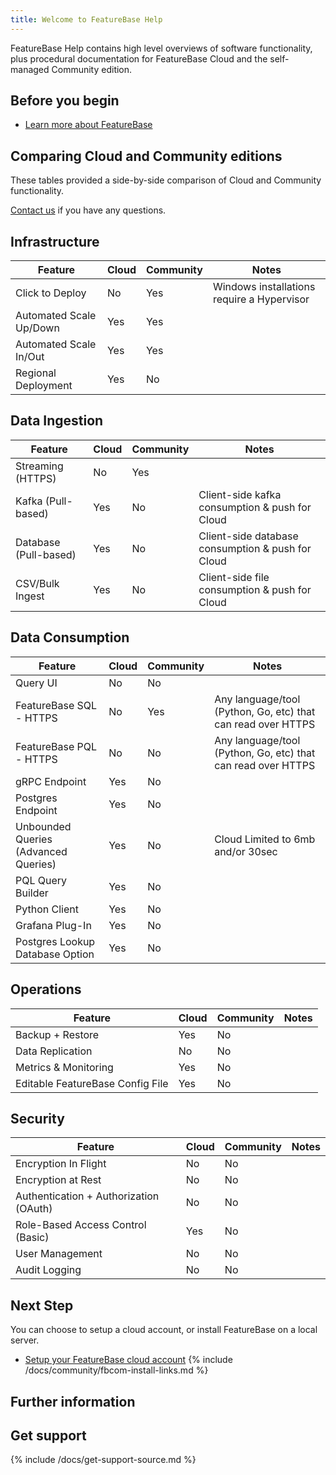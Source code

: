 ```yaml
---
title: Welcome to FeatureBase Help
---
```


FeatureBase Help contains high level overviews of software functionality, plus procedural documentation for FeatureBase Cloud and the self-managed Community edition.

## Before you begin

* [Learn more about FeatureBase](https://www.featurebase.com/)

## Comparing Cloud and Community editions

These tables provided a side-by-side comparison of Cloud and Community functionality.

[Contact us](#get-support) if you have any questions.

## Infrastructure

| Feature | Cloud  | Community  | Notes  |
| ------ | ----- | ----------- | ----------- |
| Click to Deploy |  No | Yes | Windows installations require a Hypervisor  |
| Automated Scale Up/Down|  Yes | Yes |   |
| Automated Scale In/Out |  Yes | Yes |   |
| Regional Deployment |  Yes | No |   |

## Data Ingestion

| Feature | Cloud  | Community  | Notes  |
| ------ | ----- | ----------- | ----------- |
| Streaming (HTTPS)  |  No | Yes |   |
| Kafka (Pull-based) |  Yes | No | Client-side kafka consumption & push for Cloud |
| Database (Pull-based) |  Yes | No |  Client-side database consumption & push for Cloud |
| CSV/Bulk Ingest  |  Yes | No |  Client-side file consumption & push for Cloud |

## Data Consumption

| Feature | Cloud  | Community  | Notes  |
| ------ | ----- | ----------- | ----------- |
| Query UI  |  No | No |   |
| FeatureBase SQL - HTTPS |  No | Yes | Any language/tool (Python, Go, etc) that can read over HTTPS  |
| FeatureBase PQL - HTTPS |  No | No | Any language/tool (Python, Go, etc) that can read over HTTPS  |
| gRPC Endpoint |  Yes | No |   |
| Postgres Endpoint |  Yes | No |   |
| Unbounded Queries (Advanced Queries) |  Yes | No | Cloud Limited to 6mb and/or 30sec  |
| PQL Query Builder |  Yes | No |   |
| Python Client |  Yes | No |   |
| Grafana Plug-In |  Yes | No |   |
| Postgres Lookup Database Option |  Yes | No |   |

## Operations

| Feature | Cloud  | Community  | Notes  |
| ------ | ----- | ----------- | ----------- |
| Backup + Restore |  Yes | No |   |
| Data Replication |  No | No |  |
| Metrics & Monitoring |  Yes | No |   |
| Editable FeatureBase Config File |  Yes | No |   |

## Security

| Feature | Cloud  | Community  | Notes  |
| ------ | ----- | ----------- | ----------- |
| Encryption In Flight |  No | No |  |
| Encryption at Rest |  No | No |   |
| Authentication + Authorization (OAuth) |  No | No |  |
| Role-Based Access Control (Basic) |  Yes | No |   |
| User Management |  No | No |  |
| Audit Logging |  No | No |   |

## Next Step

You can choose to setup a cloud account, or install FeatureBase on a local server.

* [Setup your FeatureBase cloud account](/docs/cloud/part1-signup-to-cloud)
{% include /docs/community/fbcom-install-links.md %}

## Further information


## Get support

{% include /docs/get-support-source.md %}
